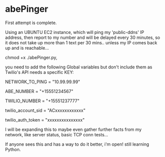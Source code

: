 # abePinger
First attempt is complete.

Using an UBUNTU EC2 instance, which will ping my 'public-ddns' IP address, then report to my number and will be delayed every 30 minutes, so it does not take up more than 1 text per 30 mins.. unless my IP comes back up and is reachable...

chmod +x ./abePinger.py,

you need to add the following Global variables but don't include them as Twilio's API needs a specific KEY: 

NETWORK_TO_PING = "10.99.99.99"

ABE_NUMBER = "+15551234567"

TWILIO_NUMBER = "+15551237777"

twilio_account_sid = "ACxxxxxxxxxxxx"

twilio_auth_token = "xxxxxxxxxxxxxxx"



I will be expanding this to maybe even gather further facts from my network, like server status, basic TCP conn tests...



If anyone sees this and has a way to do it better, i'm open! still learning Python. 
